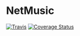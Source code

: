 # NetMusic
[![Travis](https://img.shields.io/travis/xsdlr/NetMusic.svg?style=flat-square)](https://travis-ci.org/xsdlr/NetMusic)
[![Coverage Status](https://img.shields.io/coveralls/xsdlr/NetMusic/badge.svg?style=flat-square)](https://coveralls.io/r/xsdlr/NetMusic)